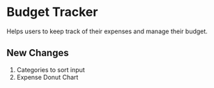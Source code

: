 # Budget Tracker

Helps users to keep track of their expenses and manage their budget.

## New Changes
1. Categories to sort input 
2. Expense Donut Chart 
